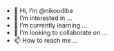 - 👋 Hi, I’m @nikoodiba
- 👀 I’m interested in ...
- 🌱 I’m currently learning ...
- 💞️ I’m looking to collaborate on ...
- 📫 How to reach me ...

<!---
nikoodiba/nikoodiba is a ✨ special ✨ repository because its `README.md` (this file) appears on your GitHub profile.
You can click the Preview link to take a look at your changes.
--->
